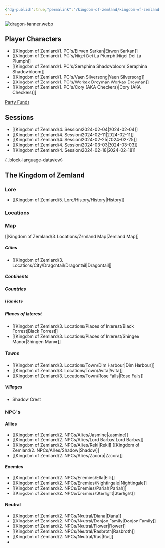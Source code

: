```yaml
---
{"dg-publish":true,"permalink":"/kingdom-of-zemland/kingdom-of-zemland-home-page/","tags":["gardenEntry"]}
---
```



![dragon-banner.webp](/img/user/Kingdom%20of%20Zemland/z_Attachments/dragon-banner.webp)

## Player Characters 

- [[Kingdom of Zemland/1. PC's/Eirwen Sarkan\|Eirwen Sarkan]] 
- [[Kingdom of Zemland/1. PC's/Nigel Del La Plumph\|Nigel Del La Plumph]]
- [[Kingdom of Zemland/1. PC's/Seraphina Shadowbloom\|Seraphina Shadowbloom]] 
- [[Kingdom of Zemland/1. PC's/Vaen Silversong\|Vaen Silversong]] 
- [[Kingdom of Zemland/1. PC's/Workax Dreyman\|Workax Dreyman]] 
- [[Kingdom of Zemland/1. PC's/Cory (AKA Checkers)\|Cory (AKA Checkers)]] 

[Party Funds](obsidian://open?vault=Obsidian&file=Kingdom%20of%20Zemland%2F6.%20Party%20Funds%2FParty%20Funds.sheet)


## Sessions 

- [[Kingdom of Zemland/4. Session/2024-02-04\|2024-02-04]]
- [[Kingdom of Zemland/4. Session/2024-02-11\|2024-02-11]]
- [[Kingdom of Zemland/4. Session/2024-02-25\|2024-02-25]]
- [[Kingdom of Zemland/4. Session/2024-03-03\|2024-03-03]]
- [[Kingdom of Zemland/4. Session/2024-02-18\|2024-02-18]]

{ .block-language-dataview}


## **The Kingdom of Zemland**


### **Lore** 
 - [[Kingdom of Zemland/5. Lore/History/History\|History]] 

### **Locations** 

### Map

[[Kingdom of Zemland/3. Locations/Zemland Map\|Zemland Map]] 




##### Cities
- [[Kingdom of Zemland/3. Locations/City/Dragontail/Dragontail\|Dragontail]] 


##### Continents 


##### Countries


##### Hamlets


##### Places of Interest
- [[Kingdom of Zemland/3. Locations/Places of Interest/Black Forrest\|Black Forrest]] 
- [[Kingdom of Zemland/3. Locations/Places of Interest/Shingen Manor\|Shingen Manor]] 


##### Towns
- [[Kingdom of Zemland/3. Locations/Town/Dim Harbour\|Dim Harbour]]
- [[Kingdom of Zemland/3. Locations/Town/Avita\|Avita]] 
- [[Kingdom of Zemland/3. Locations/Town/Rose Falls\|Rose Falls]] 


##### Villages
- Shadow Crest


### **NPC's**

#### Allies
- [[Kingdom of Zemland/2. NPCs/Allies/Jasmine\|Jasmine]] 
- [[Kingdom of Zemland/2. NPCs/Allies/Lord Barbas\|Lord Barbas]] 
- [[Kingdom of Zemland/2. NPCs/Allies/Reki\|Reki]] [[Kingdom of Zemland/2. NPCs/Allies/Shadow\|Shadow]] 
- [[Kingdom of Zemland/2. NPCs/Allies/Zacora\|Zacora]]

#### Enemies 
- [[Kingdom of Zemland/2. NPCs/Enemies/Ella\|Ella]] 
- [[Kingdom of Zemland/2. NPCs/Enemies/Nightingale\|Nightingale]] 
- [[Kingdom of Zemland/2. NPCs/Enemies/Pariah\|Pariah]] 
- [[Kingdom of Zemland/2. NPCs/Enemies/Starlight\|Starlight]] 

#### Neutral
- [[Kingdom of Zemland/2. NPCs/Neutral/Diana\|Diana]] 
- [[Kingdom of Zemland/2. NPCs/Neutral/Donjon Family\|Donjon Family]] 
- [[Kingdom of Zemland/2. NPCs/Neutral/Flower\|Flower]] 
- [[Kingdom of Zemland/2. NPCs/Neutral/Rasbroth\|Rasbroth]] 
- [[Kingdom of Zemland/2. NPCs/Neutral/Rus\|Rus]] 
- 